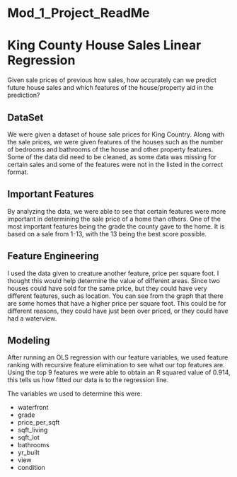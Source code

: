 # Mod_1_Project_ReadMe
# King County House Sales Linear Regression
Given sale prices of previous how sales, how accurately can we predict future house sales and which features of the house/property aid in the prediction?
## DataSet 
We were given a dataset of house sale prices for King Country. Along with the sale prices, we were given features of the houses such as the number of bedrooms and bathrooms of the house and other property features. Some of the data did need to be cleaned, as some data was missing for certain sales and some of the features were not in the listed in the correct format. 
## Important Features
By analyzing the data, we were able to see that certain features were more important in determining the sale price of a home than others. One of the most important features being the grade the county gave to the home. It is based on a sale from 1-13, with the 13 being the best score possible.
## Feature Engineering 
I used the data given to creature another feature, price per square foot. I thought this would help determine the value of different areas. Since two houses could have sold for the same price, but they could have very different features, such as location. You can see from the graph that there are some homes that have a higher price per square foot. This could be for different reasons, they could have just been over priced, or they could have had a waterview.
## Modeling
After running an OLS regression with our feature variables, we used feature ranking with recursive feature elimination to see what our top features are. Using the top 9 features we were able to obtain an R squared value of 0.914, this tells us how fitted our data is to the regression line.  

The variables we used to determine this were:
* waterfront
* grade 
* price_per_sqft 
* sqft_living 
* sqft_lot
* bathrooms
* yr_built
* view
* condition
